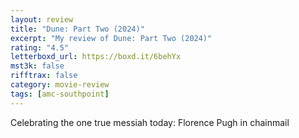 ```yaml
---
layout: review
title: "Dune: Part Two (2024)"
excerpt: "My review of Dune: Part Two (2024)"
rating: "4.5"
letterboxd_url: https://boxd.it/6behYx
mst3k: false
rifftrax: false
category: movie-review
tags: [amc-southpoint]
---
```


Celebrating the one true messiah today: Florence Pugh in chainmail
